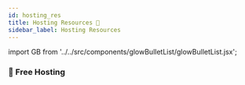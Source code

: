 ```yaml
---
id: hosting_res
title: Hosting Resources 🚀
sidebar_label: Hosting Resources
---
```


import GB from '../../src/components/glowBulletList/glowBulletList.jsx';

### 🚀 Free Hosting

<GB link="http://pages.github.com" item="Github Pages"/>
<GB link="http://netlify.com" item="Netlify"/>
<GB link="http://firebase.google.com" item="Firebase"/>
<GB link="http://aws.amazon.com" item="aws"/>
<GB link="http://netlify.com" item="netlify"/>
<GB link="http://vercel.com" item="Vercel"/>
<GB link="http://surge.sh" item="Surge.sh"/>
<GB link="http://render.com" item="Render"/>
<GB link="http://docs.gitlab.com/ee/user/project/pages" item="Gitlab Pages"/>